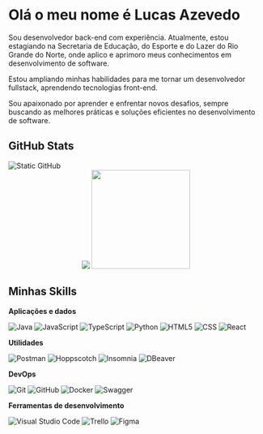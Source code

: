 
<h1>Olá o meu nome é Lucas Azevedo</h1>


Sou desenvolvedor back-end com experiência. Atualmente, estou estagiando na Secretaria de Educação, do Esporte e do Lazer do Rio Grande do Norte, onde aplico e aprimoro meus conhecimentos em desenvolvimento de software.

Estou ampliando minhas habilidades para me tornar um desenvolvedor fullstack, aprendendo tecnologias front-end.

Sou apaixonado por aprender e enfrentar novos desafios, sempre buscando as melhores práticas e soluções eficientes no desenvolvimento de software.

## GitHub Stats
<img src="https://img.shields.io/static/v1?label=Overview&message=LucasAzevedoCosta&color=f8efd4&style=for-the-badge&logo=GitHub" alt="Static GitHub">
<div align="center" >
<img src="https://github-readme-stats.vercel.app/api?username=LucasAzevedoCosta&text_color=af552e&icon_color=783c00&title_color=783c00&bg_color=f8efd4&show_icons=true&cache_seconds=2300">
<img height="195" src="https://github-readme-stats.vercel.app/api/top-langs/?username=LucasAzevedoCosta&layout=donut&bg_color=f8efd4&icon_color=783c00&text_color=af552e&title_color=783c00">
</div>

## Minhas Skills

**Aplicações e dados**

![Java](https://img.shields.io/badge/-Java-333333?style=flat&logo=Java)
![JavaScript](https://img.shields.io/badge/-JavaScript-333333?style=flat&logo=javascript)
![TypeScript](https://img.shields.io/badge/-TypeScript-333333?style=flat&logo=typescript)
![Python](https://img.shields.io/badge/-Python-333333?style=flat&logo=Python)
![HTML5](https://img.shields.io/badge/-HTML5-333333?style=flat&logo=HTML5)
![CSS](https://img.shields.io/badge/-CSS-333333?style=flat&logo=CSS3&logoColor=1572B6)
![React](https://img.shields.io/badge/-React-333333?style=flat&logo=React)

**Utilidades**

![Postman](https://img.shields.io/badge/-Postman-333333?style=flat&logo=postman)
![Hoppscotch](https://img.shields.io/badge/-Hoppscotch-333333?style=flat&logo=Hoppscotch)
![Insomnia](https://img.shields.io/badge/-Insomnia-333333?style=flat&logo=Insomnia)
![DBeaver](https://img.shields.io/badge/-DBeaver-333333?style=flat&logo=DBeaver)

**DevOps**

![Git](https://img.shields.io/badge/-Git-333333?style=flat&logo=git)
![GitHub](https://img.shields.io/badge/-GitHub-333333?style=flat&logo=github)
![Docker](https://img.shields.io/badge/-Docker-333333?style=flat&logo=docker)
![Swagger](https://img.shields.io/badge/-Swagger-333333?style=flat&logo=Swagger)

**Ferramentas de desenvolvimento**

![Visual Studio Code](https://img.shields.io/badge/-Visual%20Studio%20Code-333333?style=flat&logo=visual-studio-code)
![Trello](https://img.shields.io/badge/-Trello-333333?style=flat&logo=trello&logoColor=007ACC)
![Figma](https://img.shields.io/badge/-Figma-333333?style=flat&logo=figma&logoColor=007ACC)
